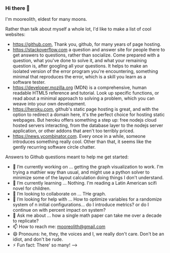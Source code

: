 ### Hi there 👋
I'm mooreolith, eldest for many moons. 

Rather than talk about myself a whole lot, I'd like to make a list of cool websites:

* https://github.com, Thank you, github, for many years of page hosting.
* https://stackoverflow.com a question and answer site for people there to get answers to questions, rather than socialize. Come prepared with a question, what you've done to solve it, and what your remaining question is, after googling all your questions. It helps to make an isolated version of the error program you're encountering, something minimal that reproduces the error, which is a skill you learn as a software tester. 
* https://developer.mozilla.org (MDN) is a comprehensive, human readable HTML5 reference and tutorial. Look up specific functions, or read about a minimal approach to solving a problem, which you can weave into your own development. 
* https://heroku.com, github's static page hosting is great, and with the option to redirect a domain here, it's the perfect choice for hosting static webpages. But heroku offers something a step up: free nodejs cloud hosted servers interacting, from the database layer to the nodejs server application, or other addons that aren't too terribly priced.
* https://news.ycombinator.com. Every once in a while, someone introduces something really cool. Other than that, it seems like the gently recurring software circle chatter.

Answers to Github questions meant to help me get started:
- 🔭 I’m currently working on ... getting the graph visualization to work. I'm trying a mathier way than usual, and might use a python solver to minimize some of the layout calculation doing things I don't understand. 
- 🌱 I’m currently learning ... Nothing. I'm reading a Latin American scifi novel for children.
- 👯 I’m looking to collaborate on ... THe graph. 
- 🤔 I’m looking for help with ... How to optimize variables for a randomize system of n initial configurations... do I introduce metrics? or do I continue on with percent impact on system? 
- 💬 Ask me about ... how a single math paper can take me over a decade to replicate?
- 📫 How to reach me: mooreolith@gmail.com
- 😄 Pronouns: he, they, the voices and I, we really don't care. Don't be an idiot, and don't be rude. 
- ⚡ Fun fact: There' so many!
-->
